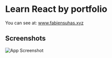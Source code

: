# Learn React by portfolio

You can see at: www.fabiensuhas.xyz

## Screenshots

![App Screenshot](https://zupimages.net/up/22/28/7imo.png)
